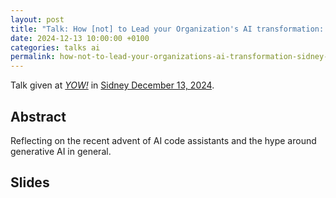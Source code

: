 ```yaml
---
layout: post
title: "Talk: How [not] to Lead your Organization's AI transformation: Strategies, Skills, and Culture – or how to skip the platform trap and deliver business value with AI - Sidney 2024"
date: 2024-12-13 10:00:00 +0100
categories: talks ai
permalink: how-not-to-lead-your-organizations-ai-transformation-sidney-2024/
---
```


Talk given at [*YOW!*](https://yowcon.com/) in [Sidney December 13, 2024](https://yowcon.com/sydney-2024/speakers/3537/rasmus-lystroem).

## Abstract

Reflecting on the recent advent of AI code assistants and the hype around generative AI in general.

## Slides

<script defer class="speakerdeck-embed" data-id="9af1de95e1cc4ed892e1df8d28f24ee8" data-ratio="1.7777777777777777" src="//speakerdeck.com/assets/embed.js"></script>
